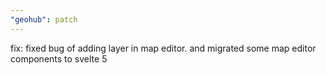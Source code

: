 ```yaml
---
"geohub": patch
---
```


fix: fixed bug of adding layer in map editor. and migrated some map editor components to svelte 5
